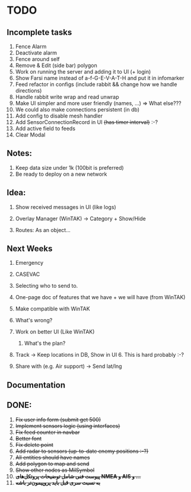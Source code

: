 # TODO

## Incomplete tasks
1. Fence Alarm
2. Deactivate alarm
3. Fence around self
4. Remove & Edit (side bar) polygon
5. Work on running the server and adding it to UI (+ login)
6. Show Farsi name instead of a-f-G-E-V-A-T-H and put it in infomarker
7. Feed refactor in configs (include rabbit && change how we handle directions)
8. Handle rabbit write wrap and read unwrap
9. Make UI simpler and more user friendly (names, ...) => What else???
10. We could also make connections persistent (in db)
11. Add config to disable mesh handler
12. Add SensorConnectionRecord in UI ~~(has timer interval)~~ :-?
13. Add active field to feeds
14. Clear Modal 

## Notes:
1. Keep data size under 1k (100bit is preferred)
2. Be ready to deploy on a new network

## Idea:
1. Show received messages in UI (like logs)

3. Overlay Manager (WinTAK) -> Category + Show/Hide
4. Routes: As an object...

## Next Weeks
1. Emergency
2. CASEVAC
3. Selecting who to send to.
4. One-page doc of features that we have + we will have (from WinTAK) 

3. Make compatible with WinTAK
1. What's wrong?
2. Work on better UI (Like WinTAK)
   1. What's the plan?

6. Track -> Keep locations in DB, Show in UI
   6. This is hard probably :-?
8. Share with (e.g. Air support) -> Send lat/lng



## Documentation

## DONE:
1. ~~Fix user info form (submit get 500)~~
2. ~~Implement sensors logic (using interfaces)~~
3. ~~Fix feed counter in navbar~~
4. ~~Better font~~
5. ~~Fix delete point~~
6. ~~Add radar to sensors (up-to-date enemy positions :-?)~~
7. ~~All entities should have names~~
8. ~~Add polygon to map and send~~
9. ~~Show other nodes as MilSymbol~~
10. ~~**پیوست فنی شامل توضیحات پروتکل‌های NMEA و AIS و ...**~~
11. ~~**به نسبت سری قبل باید پروپیمون‌تر باشه**~~
